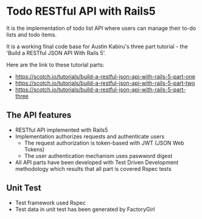 # Todo RESTful API with Rails5

It is the implementation of todo list API where users can manage their to-do lists and todo items.

It is a working final code base for Austin Kabiru's three part tutorial -  the 'Build a RESTful JSON API With Rails 5'.

Here are the link to these tutorial parts:
- https://scotch.io/tutorials/build-a-restful-json-api-with-rails-5-part-one
- https://scotch.io/tutorials/build-a-restful-json-api-with-rails-5-part-two
- https://scotch.io/tutorials/build-a-restful-json-api-with-rails-5-part-three

## The API features
- RESTful API implemented with Rails5
- Implementation authorizes requests and authenticate users
  - The request authorization is token-based with JWT (JSON Web Tokens)
  - The user authentication mechanism uses paswword digest
- All API parts have been developed with Test Driven Development methodology which results that all part is covered Rspec tests

## Unit Test
- Test framework used Rspec
- Test data in unit test has been generated by FactoryGirl
